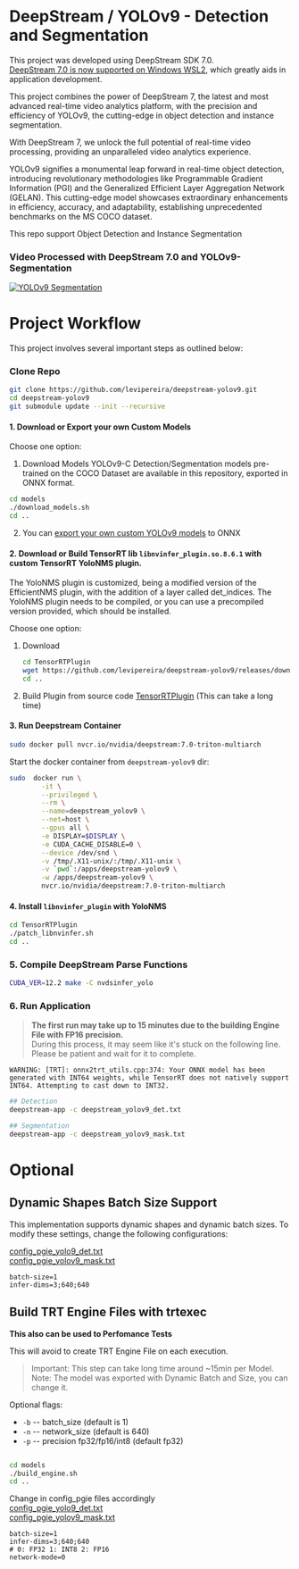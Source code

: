 # DeepStream / YOLOv9 - Detection and Segmentation

This project was developed using DeepStream SDK 7.0.<br>[DeepStream 7.0 is now supported on Windows WSL2](https://docs.nvidia.com/metropolis/deepstream/dev-guide/text/DS_on_WSL2.html), which greatly aids in application development.


This project combines the power of DeepStream 7, the latest and most advanced real-time video analytics platform, with the precision and efficiency of YOLOv9, the cutting-edge in object detection and instance segmentation. 

With DeepStream 7, we unlock the full potential of real-time video processing, providing an unparalleled video analytics experience.

YOLOv9 signifies a monumental leap forward in real-time object detection, introducing revolutionary methodologies like Programmable Gradient Information (PGI) and the Generalized Efficient Layer Aggregation Network (GELAN). This cutting-edge model showcases extraordinary enhancements in efficiency, accuracy, and adaptability, establishing unprecedented benchmarks on the MS COCO dataset.

This repo support Object Detection and Instance Segmentation

### Video Processed with DeepStream 7.0 and YOLOv9-Segmentation
[![YOLOv9 Segmentation](https://img.youtube.com/vi/v6OTjOFLNLA/0.jpg)](https://www.youtube.com/watch?v=v6OTjOFLNLA)


# Project Workflow 

This project involves several important steps as outlined below:

### Clone Repo
```bash
git clone https://github.com/levipereira/deepstream-yolov9.git
cd deepstream-yolov9
git submodule update --init --recursive
```


#### 1. Download or Export your own Custom Models

Choose one option:

1. Download Models
YOLOv9-C Detection/Segmentation models pre-trained on the COCO Dataset are available in this repository, exported in ONNX format.

```bash
cd models
./download_models.sh
cd ..
```

2. You can [export your own custom YOLOv9 models](yolov9) to ONNX<br>

#### 2. Download or Build TensorRT lib `libnvinfer_plugin.so.8.6.1` with  custom TensorRT YoloNMS plugin.
The YoloNMS plugin is customized, being a modified version of the EfficientNMS plugin, with the addition of a layer called det_indices. The YoloNMS plugin needs to be compiled, or you can use a precompiled version provided, which should be installed.

Choose one option:
1. Download  
    ```bash
    cd TensorRTPlugin
    wget https://github.com/levipereira/deepstream-yolov9/releases/download/v1.0/libnvinfer_plugin.so.8.6.1
    cd ..
    ```
2. Build Plugin from source code [TensorRTPlugin](TensorRTPlugin) (This can take a long time)

#### 3. **Run Deepstream Container**
```bash
sudo docker pull nvcr.io/nvidia/deepstream:7.0-triton-multiarch
```
Start the docker container from `deepstream-yolov9` dir:

```bash
sudo  docker run \
        -it \
        --privileged \
        --rm \
        --name=deepstream_yolov9 \
        --net=host \
        --gpus all \
        -e DISPLAY=$DISPLAY \
        -e CUDA_CACHE_DISABLE=0 \
        --device /dev/snd \
        -v /tmp/.X11-unix/:/tmp/.X11-unix \
        -v `pwd`:/apps/deepstream-yolov9 \
        -w /apps/deepstream-yolov9 \
        nvcr.io/nvidia/deepstream:7.0-triton-multiarch
```

#### 4. Install  `libnvinfer_plugin` with YoloNMS
```bash
cd TensorRTPlugin
./patch_libnvinfer.sh
cd ..
```

### 5.  Compile DeepStream Parse Functions
```bash
CUDA_VER=12.2 make -C nvdsinfer_yolo
```

### 6. Run Application
>**The first run may take up to 15 minutes due to the building Engine File with FP16 precision.**<br>
During this process, it may seem like it's stuck on the following line. Please be patient and wait for it to complete.
```
WARNING: [TRT]: onnx2trt_utils.cpp:374: Your ONNX model has been generated with INT64 weights, while TensorRT does not natively support INT64. Attempting to cast down to INT32.
```

```bash
## Detection
deepstream-app -c deepstream_yolov9_det.txt

## Segmentation
deepstream-app -c deepstream_yolov9_mask.txt
```


# Optional

## Dynamic Shapes Batch Size Support
This implementation supports dynamic shapes and dynamic batch sizes. To modify these settings, change the following configurations:
 
[config_pgie_yolo9_det.txt](https://github.com/levipereira/deepstream-yolov9/blob/master/config_pgie_yolov9_det.txt#L8-L9)  <br>
[config_pgie_yolov9_mask.txt](https://github.com/levipereira/deepstream-yolov9/blob/master/config_pgie_yolov9_mask.txt#L8-L10)
```
batch-size=1
infer-dims=3;640;640
```



## Build TRT Engine Files with trtexec  
**This also can be used to Perfomance Tests**

This will avoid to create TRT Engine File on each execution.

>Important: This step can take long time around ~15min per Model.
>Note: The model was exported with Dynamic Batch and Size, you can change it.

Optional flags: 
* `-b` -- batch_size (default is 1)
* `-n` -- network_size (default is 640)
* `-p` -- precision fp32/fp16/int8 (default fp32)
```bash

cd models
./build_engine.sh 
cd ..
```
Change in config_pgie files accordingly <br>
[config_pgie_yolo9_det.txt](https://github.com/levipereira/deepstream-yolov9/blob/master/config_pgie_yolov9_det.txt#L8-L9)  <br>
[config_pgie_yolov9_mask.txt](https://github.com/levipereira/deepstream-yolov9/blob/master/config_pgie_yolov9_mask.txt#L8-L10)
```plaintext
batch-size=1
infer-dims=3;640;640
# 0: FP32 1: INT8 2: FP16
network-mode=0
```
 




